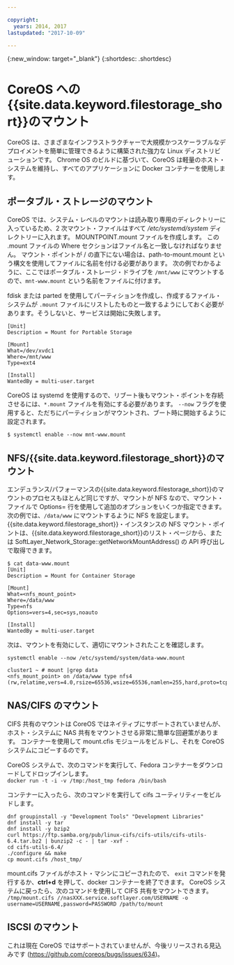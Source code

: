 ```yaml
---

copyright:
  years: 2014, 2017
lastupdated: "2017-10-09"

---
```

{:new_window: target="_blank"}
{:shortdesc: .shortdesc}

# CoreOS への{{site.data.keyword.filestorage_short}}のマウント

CoreOS は、さまざまなインフラストラクチャーで大規模かつスケーラブルなデプロイメントを簡単に管理できるように構築された強力な Linux ディストリビューションです。 Chrome OS のビルドに基づいて、CoreOS は軽量のホスト・システムを維持し、すべてのアプリケーションに Docker コンテナーを使用します。

## ポータブル・ストレージのマウント

CoreOS では、システム・レベルのマウントは読み取り専用のディレクトリーに入っているため、2 次マウント・ファイルはすべて */etc/systemd/system* ディレクトリーに入れます。 MOUNTPOINT.mount ファイルを作成します。 この .mount ファイルの Where セクションはファイル名と一致しなければなりません。 マウント・ポイントが / の直下にない場合は、path-to-mount.mount という構文を使用してファイルに名前を付ける必要があります。 次の例でわかるように、ここではポータブル・ストレージ・ドライブを `/mnt/www` にマウントするので、`mnt-www.mount` という名前をファイルに付けます。

fdisk または parted を使用してパーティションを作成し、作成するファイル・システムが `.mount` ファイルにリストしたものと一致するようにしておく必要があります。そうしないと、サービスは開始に失敗します。


```
[Unit]
Description = Mount for Portable Storage

[Mount]
What=/dev/xvdc1
Where=/mnt/www
Type=ext4

[Install]
WantedBy = multi-user.target
```

CoreOS は systemd を使用するので、リブート後もマウント・ポイントを存続させるには、`*.mount` ファイルを有効にする必要があります。 `--now` フラグを使用すると、ただちにパーティションがマウントされ、ブート時に開始するように設定されます。

`$ systemctl enable --now mnt-www.mount`

## NFS/{{site.data.keyword.filestorage_short}}のマウント

エンデュランス/パフォーマンスの{{site.data.keyword.filestorage_short}}のマウントのプロセスもほとんど同じですが、マウントが NFS なので、マウント・ファイルで Options= 行を使用して追加のオプションをいくつか指定できます。 次の例では、`/data/www` にマウントするように NFS を設定します。 {{site.data.keyword.filestorage_short}}・インスタンスの NFS マウント・ポイントは、{{site.data.keyword.filestorage_short}}のリスト・ページから、または SoftLayer_Network_Storage::getNetworkMountAddress() の API 呼び出しで取得できます。

```
$ cat data-www.mount
[Unit]
Description = Mount for Container Storage

[Mount]
What=<nfs_mount_point>
Where=/data/www
Type=nfs
Options=vers=4,sec=sys,noauto

[Install]
WantedBy = multi-user.target
```

次は、マウントを有効にして、適切にマウントされたことを確認します。

```
systemctl enable --now /etc/systemd/system/data-www.mount

cluster1 ~ # mount |grep data
<nfs_mount_point> on /data/www type nfs4 (rw,relatime,vers=4.0,rsize=65536,wsize=65536,namlen=255,hard,proto=tcp,port=0,timeo=600,retrans=2,sec=sys,clientaddr=10.81.x.x,local_lock=none,addr=10.1.x.x)
```
 
## NAS/CIFS のマウント

CIFS 共有のマウントは CoreOS ではネイティブにサポートされていませんが、ホスト・システムに NAS 共有をマウントさせる非常に簡単な回避策があります。 コンテナーを使用して mount.cfis モジュールをビルドし、それを CoreOS システムにコピーするのです。
 
CoreOS システムで、次のコマンドを実行して、Fedora コンテナーをダウンロードしてドロップインします。  <br/>
`docker run -t -i -v /tmp:/host_tmp fedora /bin/bash`
 
コンテナーに入ったら、次のコマンドを実行して cifs ユーティリティーをビルドします。
```
dnf groupinstall -y "Development Tools" "Development Libraries"
dnf install -y tar
dnf install -y bzip2
curl https://ftp.samba.org/pub/linux-cifs/cifs-utils/cifs-utils-6.4.tar.bz2 | bunzip2 -c - | tar -xvf -
cd cifs-utils-6.4/
./configure && make
cp mount.cifs /host_tmp/
```
 
mount.cifs ファイルがホスト・マシンにコピーされたので、 `exit` コマンドを発行するか、**ctrl+d** を押して、docker コンテナーを終了できます。 CoreOS システムに戻ったら、次のコマンドを使用して CIFS 共有をマウントできます。 <br/>
`/tmp/mount.cifs //nasXXX.service.softlayer.com/USERNAME -o username=USERNAME,password=PASSWORD /path/to/mount`
 
## ISCSI のマウント

これは現在 CoreOS ではサポートされていませんが、今後リリースされる見込みです (https://github.com/coreos/bugs/issues/634)。
